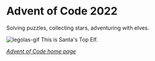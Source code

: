 # Advent of Code 2022
Solving puzzles, collecting stars, adventuring with elves.

![legolas-gif](https://i.gifer.com/Q0D9.gif)
This is Santa's Top Elf.

*[Advent of Code home page](https://adventofcode.com/)*